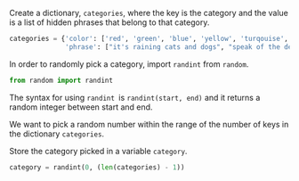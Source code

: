 <!--title={categories and picking a random category}-->

<!--concepts={Dictionaries}-->

<!--badges={Python:32, Software Engineering:4}-->

Create a dictionary, `categories`, where the key is the category and the value is a list of hidden phrases that belong to that category.

```python
categories = {'color': ['red', 'green', 'blue', 'yellow', 'turqouise', 'purple', 'indigo', 'white', 'black'],
              'phrase': ["it's raining cats and dogs", "speak of the devil", "the best of both worlds", "see eye to eye", "when pigs fly", "costs an arm and a leg", "once in a blue moon", "a piece of cake", "let the cat out of the bag", "feeling under the weather", "kill two birds with one stone"]}
```

In order to randomly pick a category, import `randint` from `random`.

```python
from random import randint
```

The syntax for using `randint `is `randint(start, end)` and it returns a random integer between start and end.

We want to pick a random number within the range of the number of keys in the dictionary `categories`. 

Store the category picked in a variable `category`.

```python
category = randint(0, (len(categories) - 1))
```



